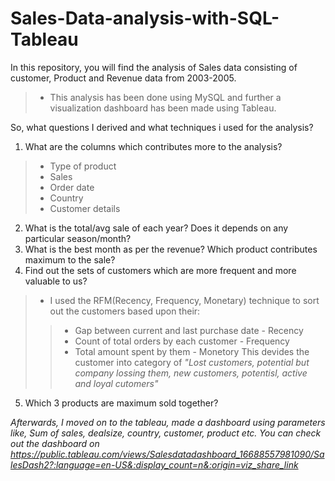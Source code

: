 # Sales-Data-analysis-with-SQL-Tableau

In this repository, you will find the analysis of Sales data consisting of customer, Product and Revenue data from 2003-2005.
> * This analysis has been done using MySQL and further a visualization dashboard has been made using Tableau. 

So, what questions I derived and what techniques i used for the analysis? 
1. What are the columns which contributes more to the analysis? 
> * Type of product
> * Sales
> * Order date
> * Country
> * Customer details
2. What is the total/avg sale of each year? Does it depends on any particular season/month?
3. What is the best month as per the revenue? Which product contributes maximum to the sale?  
4. Find out the sets of customers which are more frequent and more valuable to us? 
> * I used the RFM(Recency, Frequency, Monetary) technique to sort out the customers based upon their: 
>> * Gap between current and last purchase date - Recency
>> * Count of total orders by each customer - Frequency
>> * Total amount spent by them - Monetory 
>> This devides the customer into category of *"Lost customers, potential but company lossing them, new customers, potentisl, active and loyal cutomers"*

5. Which 3 products are maximum sold together? 


*Afterwards, I moved on to the tableau, made a dashboard using parameters like, Sum of sales, dealsize, country, customer, product etc. 
You can check out the dashboard on https://public.tableau.com/views/Salesdatadashboard_16688557981090/SalesDash2?:language=en-US&:display_count=n&:origin=viz_share_link*
